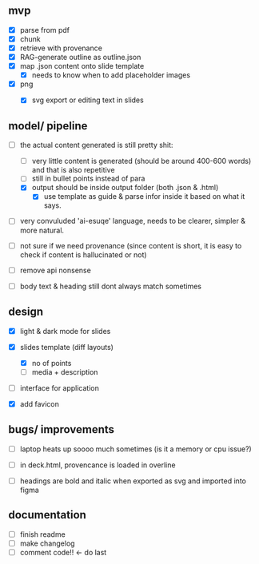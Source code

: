 ## mvp 
- [x] parse from pdf 
- [x] chunk  
- [x] retrieve with provenance 
- [x] RAG-generate outline as outline.json 
- [x] map .json content onto slide template 
  - [x] needs to know when to add placeholder images 
- [x] png
  - [x] svg export or editing text in slides


## model/ pipeline
- [ ] the actual content generated is still pretty shit: 
    - [ ] very little content is generated (should be around 400-600 words) and that is also repetitive 
    - [ ] still in bullet points instead of para 
    - [x] output should be inside output folder (both .json & .html) 
        - [x] use template as guide & parse infor inside it based on what it says.
 - [ ] very convuluded 'ai-esuqe' language, needs to be clearer, simpler & more natural. 
 - [ ] not sure if we need provenance (since content is short, it is easy to check if content is hallucinated or not) 
 - [ ] remove api nonsense 
 - [ ] body text & heading still dont always match sometimes 


## design 
- [x] light & dark mode for slides 
- [x] slides template (diff layouts)
    - [x] no of points 
    - [ ] media + description 
- [ ] interface for application 
- [x] add favicon


## bugs/ improvements
- [ ] laptop heats up soooo much sometimes (is it a memory or cpu issue?)
- [ ] in deck.html, provencance is loaded in overline
- [ ] headings are bold and italic when exported as svg and imported into figma 


## documentation
- [ ] finish readme
- [ ] make changelog
- [ ] comment code!! <- do last